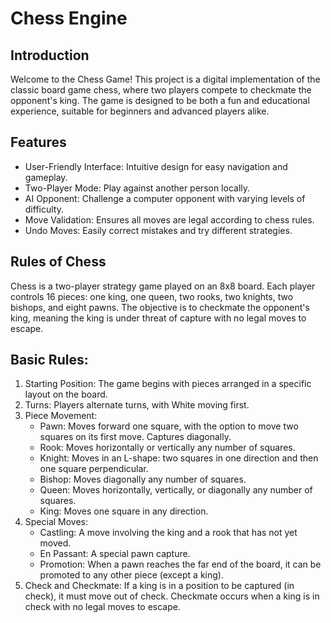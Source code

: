 # Chess Engine

## Introduction
Welcome to the Chess Game! This project is a digital implementation of the classic board game chess, where two players compete to checkmate the opponent's king. The game is designed to be both a fun and educational experience, suitable for beginners and advanced players alike.

## Features
- User-Friendly Interface: Intuitive design for easy navigation and gameplay.
- Two-Player Mode: Play against another person locally.
- AI Opponent: Challenge a computer opponent with varying levels of difficulty.
- Move Validation: Ensures all moves are legal according to chess rules.
- Undo Moves: Easily correct mistakes and try different strategies.

## Rules of Chess
Chess is a two-player strategy game played on an 8x8 board. Each player controls 16 pieces: one king, one queen, two rooks, two knights, two bishops, and eight pawns. The objective is to checkmate the opponent's king, meaning the king is under threat of capture with no legal moves to escape.

## Basic Rules:
1. Starting Position: The game begins with pieces arranged in a specific layout on the board.
2. Turns: Players alternate turns, with White moving first.
3. Piece Movement:
    - Pawn: Moves forward one square, with the option to move two squares on its first move. Captures diagonally.
    - Rook: Moves horizontally or vertically any number of squares.
    - Knight: Moves in an L-shape: two squares in one direction and then one square perpendicular.
    - Bishop: Moves diagonally any number of squares.
    - Queen: Moves horizontally, vertically, or diagonally any number of squares.
    - King: Moves one square in any direction.
4. Special Moves:
   - Castling: A move involving the king and a rook that has not yet moved.
   - En Passant: A special pawn capture.
   - Promotion: When a pawn reaches the far end of the board, it can be promoted to any other piece (except a king).
5. Check and Checkmate: If a king is in a position to be captured (in check), it must move out of check. Checkmate occurs when a king is in check 
     with no legal moves to escape.
